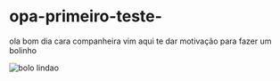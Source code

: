 # opa-primeiro-teste-

ola
bom dia cara companheira 
vim aqui te dar motivação para fazer um bolinho

![bolo lindao](https://imagensemoldes.com.br/wp-content/uploads/2020/11/Ilustracao-Bolo-de-Chocolate-PNG-883x1024.png)
